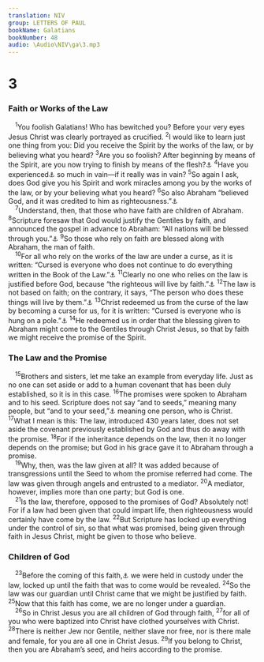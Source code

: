 ```yaml
---
translation: NIV
group: LETTERS OF PAUL
bookName: Galatians 
bookNumber: 48
audio: \Audio\NIV\ga\3.mp3
---
```


<div class="title"><h1>3</h1><h3>Faith or Works of the Law </h3></div>
<span class="verse ga_3_1"> <sup>1</sup>You foolish Galatians! Who has bewitched you? Before your very eyes Jesus Christ was clearly portrayed as crucified. </span>
<span class="verse ga_3_2"><sup>2</sup>I would like to learn just one thing from you: Did you receive the Spirit by the works of the law, or by believing what you heard? </span>
<span class="verse ga_3_3"><sup>3</sup>Are you so foolish? After beginning by means of the Spirit, are you now trying to finish by means of the flesh?<a data-toggle="tooltip" data-placement="bottom" title="In contexts like this, the Greek word for flesh (sarx ) refers to the sinful state of human beings, often presented as a power in opposition to the Spirit.">⚓</a></span>
<span class="verse ga_3_4"><sup>4</sup>Have you experienced<a data-toggle="tooltip" data-placement="bottom" title="Or suffered">⚓</a> so much in vain—if it really was in vain? </span>
<span class="verse ga_3_5"><sup>5</sup>So again I ask, does God give you his Spirit and work miracles among you by the works of the law, or by your believing what you heard? </span>
<span class="verse ga_3_6"><sup>6</sup>So also Abraham “believed God, and it was credited to him as righteousness.”<a data-toggle="tooltip" data-placement="bottom" title="Gen. 15:6">⚓</a><br/></span>
<span class="verse ga_3_7"> <sup>7</sup>Understand, then, that those who have faith are children of Abraham. </span>
<span class="verse ga_3_8"><sup>8</sup>Scripture foresaw that God would justify the Gentiles by faith, and announced the gospel in advance to Abraham: “All nations will be blessed through you.”<a data-toggle="tooltip" data-placement="bottom" title="Gen. 12:3; 18:18; 22:18">⚓</a></span>
<span class="verse ga_3_9"><sup>9</sup>So those who rely on faith are blessed along with Abraham, the man of faith. <br/></span>
<span class="verse ga_3_10"> <sup>10</sup>For all who rely on the works of the law are under a curse, as it is written: “Cursed is everyone who does not continue to do everything written in the Book of the Law.”<a data-toggle="tooltip" data-placement="bottom" title="Deut. 27:26">⚓</a></span>
<span class="verse ga_3_11"><sup>11</sup>Clearly no one who relies on the law is justified before God, because “the righteous will live by faith.”<a data-toggle="tooltip" data-placement="bottom" title="Hab. 2:4">⚓</a></span>
<span class="verse ga_3_12"><sup>12</sup>The law is not based on faith; on the contrary, it says, “The person who does these things will live by them.”<a data-toggle="tooltip" data-placement="bottom" title="Lev. 18:5">⚓</a></span>
<span class="verse ga_3_13"><sup>13</sup>Christ redeemed us from the curse of the law by becoming a curse for us, for it is written: “Cursed is everyone who is hung on a pole.”<a data-toggle="tooltip" data-placement="bottom" title="Deut. 21:23">⚓</a></span>
<span class="verse ga_3_14"><sup>14</sup>He redeemed us in order that the blessing given to Abraham might come to the Gentiles through Christ Jesus, so that by faith we might receive the promise of the Spirit. <br/></span>
<div class="title"><h3>The Law and the Promise </h3></div>
<span class="verse ga_3_15"> <sup>15</sup>Brothers and sisters, let me take an example from everyday life. Just as no one can set aside or add to a human covenant that has been duly established, so it is in this case. </span>
<span class="verse ga_3_16"><sup>16</sup>The promises were spoken to Abraham and to his seed. Scripture does not say “and to seeds,” meaning many people, but “and to your seed,”<a data-toggle="tooltip" data-placement="bottom" title="Gen. 12:7; 13:15; 24:7">⚓</a> meaning one person, who is Christ. </span>
<span class="verse ga_3_17"><sup>17</sup>What I mean is this: The law, introduced 430 years later, does not set aside the covenant previously established by God and thus do away with the promise. </span>
<span class="verse ga_3_18"><sup>18</sup>For if the inheritance depends on the law, then it no longer depends on the promise; but God in his grace gave it to Abraham through a promise. <br/></span>
<span class="verse ga_3_19"> <sup>19</sup>Why, then, was the law given at all? It was added because of transgressions until the Seed to whom the promise referred had come. The law was given through angels and entrusted to a mediator. </span>
<span class="verse ga_3_20"><sup>20</sup>A mediator, however, implies more than one party; but God is one. <br/></span>
<span class="verse ga_3_21"> <sup>21</sup>Is the law, therefore, opposed to the promises of God? Absolutely not! For if a law had been given that could impart life, then righteousness would certainly have come by the law. </span>
<span class="verse ga_3_22"><sup>22</sup>But Scripture has locked up everything under the control of sin, so that what was promised, being given through faith in Jesus Christ, might be given to those who believe. <br/></span>
<div class="title"><h3>Children of God </h3></div>
<span class="verse ga_3_23"> <sup>23</sup>Before the coming of this faith,<a data-toggle="tooltip" data-placement="bottom" title="Or through the faithfulness of Jesus …. 23Before faith came">⚓</a> we were held in custody under the law, locked up until the faith that was to come would be revealed. </span>
<span class="verse ga_3_24"><sup>24</sup>So the law was our guardian until Christ came that we might be justified by faith. </span>
<span class="verse ga_3_25"><sup>25</sup>Now that this faith has come, we are no longer under a guardian. <br/></span>
<span class="verse ga_3_26"> <sup>26</sup>So in Christ Jesus you are all children of God through faith, </span>
<span class="verse ga_3_27"><sup>27</sup>for all of you who were baptized into Christ have clothed yourselves with Christ. </span>
<span class="verse ga_3_28"><sup>28</sup>There is neither Jew nor Gentile, neither slave nor free, nor is there male and female, for you are all one in Christ Jesus. </span>
<span class="verse ga_3_29"><sup>29</sup>If you belong to Christ, then you are Abraham’s seed, and heirs according to the promise. <br/></span>
